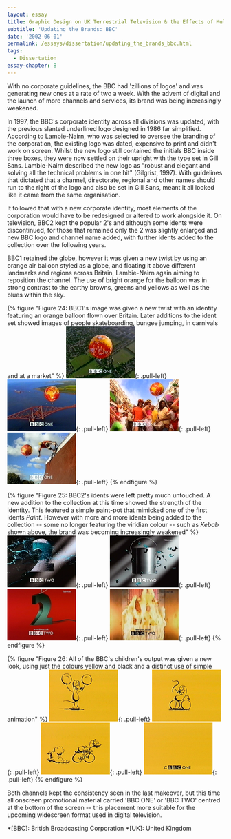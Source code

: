 ```yaml
---
layout: essay
title: Graphic Design on UK Terrestrial Television & the Effects of Multi-Channel Growth
subtitle: 'Updating the Brands: BBC'
date: '2002-06-01'
permalink: /essays/dissertation/updating_the_brands_bbc.html
tags:
  - Dissertation
essay-chapter: 8
---
```

With no corporate guidelines, the BBC had 'zillions of logos' and was generating new ones at a rate of two a week. With the advent of digital and the launch of more channels and services, its brand was being increasingly weakened.

In 1997, the BBC's corporate identity across all divisions was updated, with the previous slanted underlined logo designed in 1986 far simplified. According to Lambie-Nairn, who was selected to oversee the branding of the corporation, the existing logo was dated, expensive to print and didn't work on screen. Whilst the new logo still contained the initials BBC inside three boxes, they were now settled on their upright with the type set in Gill Sans. Lambie-Nairn described the new logo as "robust and elegant and solving all the technical problems in one hit" (Gilgrist, 1997). With guidelines that dictated that a channel, directorate, regional and other names should run to the right of the logo and also be set in Gill Sans, meant it all looked like it came from the same organisation.

It followed that with a new corporate identity, most elements of the corporation would have to be redesigned or altered to work alongside it. On television, BBC2 kept the popular 2's and although some idents were discontinued, for those that remained only the 2 was slightly enlarged and new BBC logo and channel name added, with further idents added to the collection over the following years.

BBC1 retained the globe, however it was given a new twist by using an orange air balloon styled as a globe, and floating it above different landmarks and regions across Britain, Lambie-Nairn again aiming to reposition the channel. The use of bright orange for the balloon was in strong contrast to the earthy browns, greens and yellows as well as the blues within the sky.

{% figure "Figure 24: BBC1's image was given a new twist with an identity featuring an orange balloon flown over Britain. Later additions to the ident set showed images of people skateboarding, bungee jumping, in carnivals and at a market" %}
![BBC One 'English 11' ident, 1997](/assets/images/essays/dissertation/figure-24a.png){: .pull-left}
![BBC One 'Scotish 6' ident, 1997](/assets/images/essays/dissertation/figure-24b.png){: .pull-left}
![BBC One 'Carnival' ident, 2000](/assets/images/essays/dissertation/figure-24c.png){: .pull-left}
![BBC One 'Skateboarders' ident, 2000](/assets/images/essays/dissertation/figure-24d.png){: .pull-left}
{% endfigure %}

{% figure "Figure 25: BBC2's idents were left pretty much untouched. A new addition to the collection at this time showed the strength of the identity. This featured a simple paint-pot that mimicked one of the first idents <cite>Paint</cite>. However with more and more idents being added to the collection -- some no longer featuring the viridian colour -- such as <cite>Kebab</cite> shown above, the brand was becoming increasingly weakened" %}
![BBC Two 'Paint' ident, 1997](/assets/images/essays/dissertation/figure-25a.png){: .pull-left}
![BBC Two 'Paint Pot' ident, 1997](/assets/images/essays/dissertation/figure-25b.png){: .pull-left}
![BBC Two 'Arial' ident, 1997](/assets/images/essays/dissertation/figure-25c.png){: .pull-left}
![BBC Two 'Kebab' ident, 2000](/assets/images/essays/dissertation/figure-25d.png){: .pull-left}
{% endfigure %}

{% figure "Figure 26: All of the BBC's children's output was given a new look, using just the colours yellow and black and a distinct use of simple animation" %}
![CBBC 'Mouse' ident, 1997](/assets/images/essays/dissertation/figure-26a.png){: .pull-left}
![CBBC 'Mouse' ident, 1997](/assets/images/essays/dissertation/figure-26b.png){: .pull-left}
![CBBC 'Mouse' ident, 1997](/assets/images/essays/dissertation/figure-26c.png){: .pull-left}
![CBBC 'Mouse' ident, 1997](/assets/images/essays/dissertation/figure-26d.png){: .pull-left}
{% endfigure %}

Both channels kept the consistency seen in the last makeover, but this time all onscreen promotional material carried 'BBC ONE' or 'BBC TWO' centred at the bottom of the screen -- this placement more suitable for the upcoming widescreen format used in digital television.

*[BBC]: British Broadcasting Corporation
*[UK]: United Kingdom
